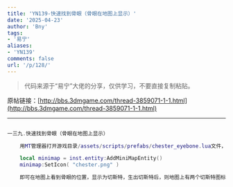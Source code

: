 ```yaml
---
title: 'YN139-快速找到骨眼（骨眼在地图上显示）'
date: '2025-04-23'
author: 'Bny'
tags:
- '易宁'
aliases:
- 'YN139'
comments: false
url: '/p/128/'
---
```


> 代码来源于“易宁”大佬的分享，仅供学习，不要直接复制粘贴。

原帖链接：[http://bbs.3dmgame.com/thread-3859071-1-1.html](http://bbs.3dmgame.com/thread-3859071-1-1.html)

---

```lua  

一三九.快速找到骨眼（骨眼在地图上显示）

	用MT管理器打开游戏目录/assets/scripts/prefabs/chester_eyebone.lua文件，在inst:AddComponent("inspectable")的下一行插入以下内容：

	local minimap = inst.entity:AddMiniMapEntity()
	minimap:SetIcon( "chester.png" )

	即可在地图上看到骨眼的位置，显示为切斯特，生出切斯特后，则地图上有两个切斯特图标，一个是切斯特，一个是骨眼

```  


